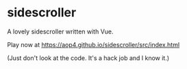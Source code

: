 # sidescroller
A lovely sidescroller written with Vue.  

Play now at https://aop4.github.io/sidescroller/src/index.html  

(Just don't look at the code. It's a hack job and I know it.)
